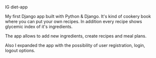 IG diet-app

My first Django app built with Python & Django. It's kind of cookery book where you can put
your own recipes. In addition every recipe shows glycemic index of it's ingredients.

The app allows to add new ingredients, create recipes and meal plans.

Also I expanded the app with the possibility of user registration, login, logout options.

